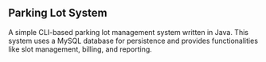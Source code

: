 ## Parking Lot System
A simple CLI-based parking lot management system written in Java. This system uses a MySQL database for persistence and provides functionalities like slot management, billing, and reporting.